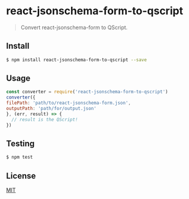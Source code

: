 # react-jsonschema-form-to-qscript

> Convert react-jsonschema-form to QScript.

## <a name="install"></a>Install
```bash
$ npm install react-jsonschema-form-to-qscript --save
```

## <a name="usage"></a>Usage

```javascript
const converter = require('react-jsonschema-form-to-qscript')
converter({
filePath: 'path/to/react-jsonschema-form.json',
outputPath: 'path/for/output.json'
}, (err, result) => {
  // result is the QScript!
})
```

## <a name="test"></a>Testing

```bash
$ npm test
```

## <a name="license"></a>License
[MIT](https://github.com/wmfs/qscript/blob/master/LICENSE)
